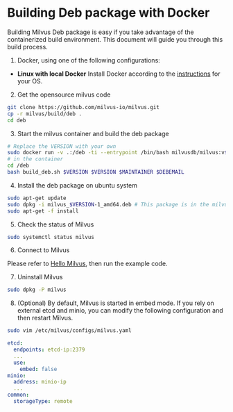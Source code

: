 # Building Deb package with Docker

Building Milvus Deb package is easy if you take advantage of the containerized build environment. This document will guide you through this build process.

1. Docker, using one of the following configurations:

- **Linux with local Docker** Install Docker according to the [instructions](https://docs.docker.com/installation/#installation) for your OS.

2. Get the opensource milvus code
```bash
git clone https://github.com/milvus-io/milvus.git
cp -r milvus/build/deb .
cd deb
```

3. Start the milvus container and build the deb package
```bash
# Replace the VERSION with your own
sudo docker run -v .:/deb -ti --entrypoint /bin/bash milvusdb/milvus:v$VERSION
# in the container
cd /deb
bash build_deb.sh $VERSION $VERSION $MAINTAINER $DEBEMAIL
```

4. Install the deb package on ubuntu system
```bash
sudo apt-get update
sudo dpkg -i milvus_$VERSION-1_amd64.deb # This package is in the milvus-deb directory
sudo apt-get -f install
```

5. Check the status of Milvus
```bash
sudo systemctl status milvus
```

6. Connect to Milvus

Please refer to [Hello Milvus](https://milvus.io/docs/v2.3.x/example_code.md), then run the example code. 

7. Uninstall Milvus
```bash
sudo dpkg -P milvus
```

8. (Optional) By default, Milvus is started in embed mode. If you rely on external etcd and minio, you can modify the following configuration and then restart Milvus.
```bash
sudo vim /etc/milvus/configs/milvus.yaml
``` 
```yaml
etcd:
  endpoints: etcd-ip:2379
  ...
  use:
    embed: false
minio:
  address: minio-ip
  ...
common:
  storageType: remote
```
